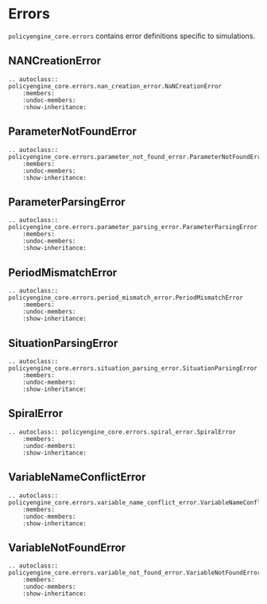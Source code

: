 # Errors

`policyengine_core.errors` contains error definitions specific to simulations.

## NANCreationError
    
```{eval-rst}
.. autoclass:: policyengine_core.errors.nan_creation_error.NaNCreationError
    :members:
    :undoc-members:
    :show-inheritance:
```

## ParameterNotFoundError
    
```{eval-rst}
.. autoclass:: policyengine_core.errors.parameter_not_found_error.ParameterNotFoundError
    :members:
    :undoc-members:
    :show-inheritance:
```

## ParameterParsingError
    
```{eval-rst}
.. autoclass:: policyengine_core.errors.parameter_parsing_error.ParameterParsingError
    :members:
    :undoc-members:
    :show-inheritance:
```

## PeriodMismatchError
    
```{eval-rst}
.. autoclass:: policyengine_core.errors.period_mismatch_error.PeriodMismatchError
    :members:
    :undoc-members:
    :show-inheritance:
```

## SituationParsingError
    
```{eval-rst}
.. autoclass:: policyengine_core.errors.situation_parsing_error.SituationParsingError
    :members:
    :undoc-members:
    :show-inheritance:
```

## SpiralError
    
```{eval-rst}
.. autoclass:: policyengine_core.errors.spiral_error.SpiralError
    :members:
    :undoc-members:
    :show-inheritance:
```

## VariableNameConflictError
    
```{eval-rst}
.. autoclass:: policyengine_core.errors.variable_name_conflict_error.VariableNameConflictError
    :members:
    :undoc-members:
    :show-inheritance:
```

## VariableNotFoundError
    
```{eval-rst}
.. autoclass:: policyengine_core.errors.variable_not_found_error.VariableNotFoundError
    :members:
    :undoc-members:
    :show-inheritance:
```